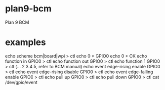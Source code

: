 plan9-bcm
=========

Plan 9 BCM

examples
========
echo scheme bcm|board|wpi > ctl
echo 0 > GPIO0
echo 0 > OK
echo function in GPIO0 > ctl
echo function out GPIO0 > ctl
echo function 1 GPIO0 > ctl (… 2 3 4 5, refer to BCM manual)
echo event edge-rising enable GPIO0 > ctl
echo event edge-rising disable GPIO0 > ctl
echo event edge-falling enable GPIO0 > ctl
echo pull up GPIO0 > ctl
echo pull down GPIO0 > ctl
cat /dev/gpio/event

